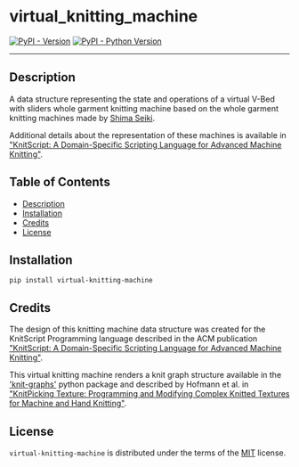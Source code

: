 # virtual_knitting_machine

[![PyPI - Version](https://img.shields.io/pypi/v/virtual-knitting-machine.svg)](https://pypi.org/project/virtual-knitting-machine)
[![PyPI - Python Version](https://img.shields.io/pypi/pyversions/virtual-knitting-machine.svg)](https://pypi.org/project/virtual-knitting-machine)

-----
## Description
A data structure representing the state and operations of a virtual V-Bed with sliders whole garment knitting machine based on the whole garment knitting machines made by [Shima Seiki](https://www.shimaseiki.com/product/knit/swg_n2/).

Additional details about the representation of these machines is available in ["KnitScript: A Domain-Specific Scripting Language for Advanced Machine Knitting"](https://doi.org/10.1145/3586183.3606789).
## Table of Contents
- [Description](#description)
- [Installation](#installation)
- [Credits](#credits)
- [License](#license)

## Installation

```console
pip install virtual-knitting-machine
```

## Credits
The design of this knitting machine data structure was created for the KnitScript Programming language described in the ACM publication ["KnitScript: A Domain-Specific Scripting Language for Advanced Machine Knitting"](https://doi.org/10.1145/3586183.3606789).

This virtual knitting machine renders a knit graph structure available in the ['knit-graphs'](https://pypi.org/project/knit-graphs/)
python package and described by Hofmann et al. in ["KnitPicking Texture: Programming and Modifying Complex Knitted Textures for Machine and Hand Knitting"](https://doi.org/10.1145/3332165.3347886).

## License

`virtual-knitting-machine` is distributed under the terms of the [MIT](https://spdx.org/licenses/MIT.html) license.
